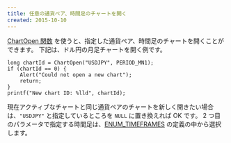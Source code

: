 ```yaml
---
title: 任意の通貨ペア、時間足のチャートを開く
created: 2015-10-10
---
```



[ChartOpen 関数](https://www.mql5.com/en/docs/chart_operations/chartopen) を使うと、指定した通貨ペア、時間足のチャートを開くことができます。
下記は、ドル円の月足チャートを開く例です。

```mql
long chartId = ChartOpen("USDJPY", PERIOD_MN1);
if (chartId == 0) {
    Alert("Could not open a new chart");
    return;
}
printf("New chart ID: %lld", chartId);
```

現在アクティブなチャートと同じ通貨ペアのチャートを新しく開きたい場合は、`"USDJPY"` と指定しているところを `NULL` に置き換えれば OK です。
2 つ目のパラメータで指定する時間足は、[ENUM_TIMEFRAMES](https://www.mql5.com/en/docs/constants/chartconstants/enum_timeframes) の定義の中から選択します。


